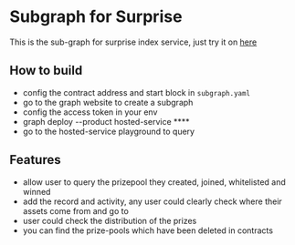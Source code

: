 # Subgraph for Surprise
This is the sub-graph for surprise index service, just try it on [here](https://thegraph.com/hosted-service/subgraph/dispa1r/superise)

## How to build
* config the contract address and start block in ```subgraph.yaml```
* go to the graph website to create a subgraph
* config the access token in your env
* graph deploy --product hosted-service ****
* go to the hosted-service playground to query

## Features
* allow user to query the prizepool they created, joined, whitelisted and winned
* add the record and activity, any user could clearly check where their assets come from and go to
* user could check the distribution of the prizes
* you can find the prize-pools which have been deleted in contracts
